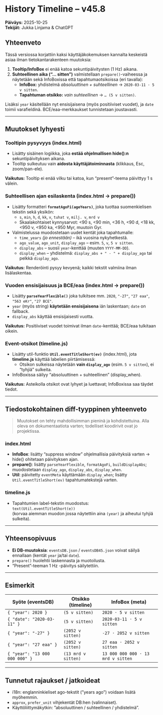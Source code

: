 # History Timeline – v45.8

**Päiväys:** 2025-10-25  
**Tekijät:** Jukka Linjama & ChatGPT

## Yhteenveto
Tässä versiossa korjattiin kaksi käyttäjäkokemuksen kannalta keskeistä asiaa ilman tietokantarakenteen muutoksia:
1. **Tooltip/InfoBox** ei enää katoa sekuntipäivitysten (1 Hz) aikana.
2. **Suhteellinen aika (“… sitten”)** valmistellaan `prepare()`-vaiheessa ja näytetään sekä InfoBoxissa että tapahtumaotsikoissa (eri tavalla):
   - **InfoBox:** yhdistelmä _absoluuttinen + suhteellinen_ → `2020-03-11 · 5 v sitten`.
   - **Tapahtuman otsikko:** _vain suhteellinen_ → `… (5 v sitten)`.

Lisäksi `year` käsitellään nyt ensisijaisena (myös positiiviset vuodet), ja `date` toimii varafieldinä. BCE/eaa-merkkaukset tunnistetaan joustavasti.

---

## Muutokset lyhyesti

### Tooltipin pysyvyys (index.html)
- Lisätty sisäinen logiikka, joka **estää ohjelmallisen hide():n** sekuntipäivityksen aikana.
- Tooltip sulkeutuu vain **aidosta käyttäjätoiminnasta** (klikkaus, Esc, zoom/pan-ele).

**Vaikutus:** Tooltip ei enää vilku tai katoa, kun “present”-teema päivittyy 1 s välein.

### Suhteellisen ajan esilaskenta (index.html → prepare())
- Lisätty formatteri **`formatAgoFi(ageYears)`**, joka tuottaa suomenkielisen tekstin sekä yksikön:
  - `s`, `min`, `h`, `d`, `kk`, `v`, `tuhat v`, `milj. v`, `mrd v`
  - Skaalakohtaiset kynnysarvot: <90 s, <90 min, <36 h, <90 d, <18 kk, <950 v, <950 ka, <950 Myr, muutoin Gyr.
- Valmistelussa muodostetaan uudet kentät joka tapahtumalle:
  - `time_years` *(jo ennestään)* – ikä vuosina nykyhetkestä.
  - `ago_value`, `ago_unit`, `display_ago` – esim. `5`, `v`, `5 v sitten`.
  - `display_abs` – suosii `year`-kenttää (muuten `YYYY-MM-DD`).
  - `display_when` – yhdistelmä: `display_abs + " · " + display_ago` tai pelkkä `display_ago`.
  
**Vaikutus:** Renderöinti pysyy kevyenä; kaikki tekstit valmiina ilman lisälaskentaa.

### Vuoden ensisijaisuus ja BCE/eaa (index.html → prepare())
- Lisätty **`parseYearFlexible()`** joka tulkitsee mm. `2020`, `"-27"`, `"27 eaa"`, `"563 eKr"`, `"27 BCE"`.
- `year` (myös string) **käytetään ensisijaisena** iän laskentaan; `date` on fallback.
- `display_abs` käyttää ensisijaisesti vuotta.

**Vaikutus:** Positiiviset vuodet toimivat ilman `date`-kenttää; BCE/eaa tulkitaan oikein.

### Event-otsikot (timeline.js)
- Lisätty util-funktio **`Util.eventTitleShort(ev)`** (index.html), jota **timeline.js** käyttää labelien piirtämisessä:
  - Otsikon sulkeissa näytetään **vain `display_ago`** (esim. `5 v sitten`), ei “tyhjiä” sulkeita.
- InfoBoxissa säilyy “absoluuttinen + suhteellinen” (display_when).

**Vaikutus:** Asteikolla otsikot ovat lyhyet ja luettavat; InfoBoxissa saa täydet tiedot.

---

## Tiedostokohtainen diff-tyyppinen yhteenveto

> Muutokset on tehty mahdollisimman pieninä ja kohdistettuina. Alla oleva on dokumentaatiota varten; todelliset koodirivit ovat jo projektissa.

### index.html
- **InfoBox**: lisätty “suppress window” ohjelmallisia päivityksiä varten → hide() ohitetaan päivityksen ajan.
- **prepare()**: lisätty `parseYearFlexible`, `formatAgoFi`, `buildDisplayAbs`; muodostetaan `display_ago`, `display_abs`, `display_when`.
- **Util**: päivitetty `eventMeta` käyttämään `display_when`; lisätty `Util.eventTitleShort(ev)` tapahtumatekstejä varten.

### timeline.js
- Tapahtumien label-tekstin muodostus:  
  `text(Util.eventTitleShort(e))`  
  (korvaa aiemman muodon jossa näytettiin aina `(year)` ja aiheutui tyhjiä sulkeita).

---

## Yhteensopivuus
- **Ei DB-muutoksia**: `eventsDB.json` / `eventsDB45.json` voivat säilyä ennallaan (kentät `year` ja/tai `date`).  
- `prepare()` huolehtii laskennasta ja muotoilusta.  
- “Present”-teeman 1 Hz -päivitys säilytettiin.

---

## Esimerkit

| Syöte (eventsDB) | Otsikko (timeline) | InfoBox (meta) |
|---|---|---|
| `{ "year": 2020 }` | `(5 v sitten)` | `2020 · 5 v sitten` |
| `{ "date": "2020-03-11" }` | `(5 v sitten)` | `2020-03-11 · 5 v sitten` |
| `{ "year": "-27" }` | `(2052 v sitten)` | `-27 · 2052 v sitten` |
| `{ "year": "27 eaa" }` | `(2052 v sitten)` | `27 eaa · 2052 v sitten` |
| `{ "year": "13 000 000 000" }` | `(13 mrd v sitten)` | `13 000 000 000 · 13 mrd v sitten` |

---

## Tunnetut rajaukset / jatkoideat
- i18n: englanninkieliset ago-tekstit (”years ago”) voidaan lisätä myöhemmin.
- `approx`, `prefer_unit` vihjekentät DB:hen (valinnaiset).
- Käyttöliittymäkytkin: ”absoluuttinen / suhteellinen / yhdistelmä”.

